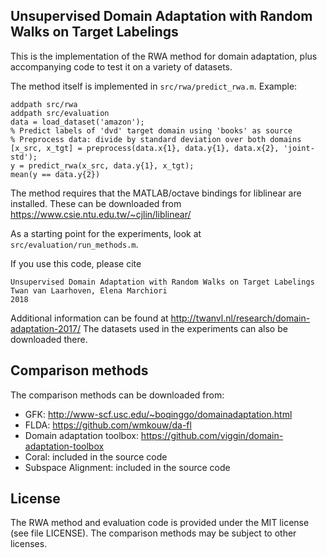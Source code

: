 Unsupervised Domain Adaptation with Random Walks on Target Labelings
--------------------------

This is the implementation of the RWA method for domain adaptation, plus accompanying code to test it on a variety of datasets.

The method itself is implemented in `src/rwa/predict_rwa.m`.
Example:

    addpath src/rwa
    addpath src/evaluation
    data = load_dataset('amazon');
    % Predict labels of 'dvd' target domain using 'books' as source
    % Preprocess data: divide by standard deviation over both domains
    [x_src, x_tgt] = preprocess(data.x{1}, data.y{1}, data.x{2}, 'joint-std');
    y = predict_rwa(x_src, data.y{1}, x_tgt);
    mean(y == data.y{2})

The method requires that the MATLAB/octave bindings for liblinear are installed. These can be downloaded from https://www.csie.ntu.edu.tw/~cjlin/liblinear/

As a starting point for the experiments, look at `src/evaluation/run_methods.m`.

If you use this code, please cite

    Unsupervised Domain Adaptation with Random Walks on Target Labelings
    Twan van Laarhoven, Elena Marchiori
    2018

Additional information can be found at http://twanvl.nl/research/domain-adaptation-2017/
The datasets used in the experiments can also be downloaded there.

Comparison methods
----
The comparison methods can be downloaded from:
* GFK: http://www-scf.usc.edu/~boqinggo/domainadaptation.html
* FLDA: https://github.com/wmkouw/da-fl
* Domain adaptation toolbox: https://github.com/viggin/domain-adaptation-toolbox
* Coral: included in the source code
* Subspace Alignment: included in the source code

License
----
The RWA method and evaluation code is provided under the MIT license (see file LICENSE).
The comparison methods may be subject to other licenses.
